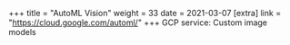 +++
title = "AutoML Vision"
weight = 33
date = 2021-03-07
[extra]
link = "https://cloud.google.com/automl/"
+++
GCP service: Custom image models

